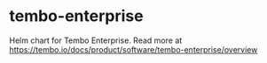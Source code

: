 # tembo-enterprise
Helm chart for Tembo Enterprise. Read more at https://tembo.io/docs/product/software/tembo-enterprise/overview

